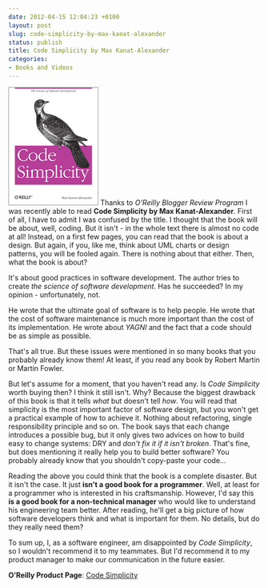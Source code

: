 ```yaml
---
date: 2012-04-15 12:04:23 +0100
layout: post
slug: code-simplicity-by-max-kanat-alexander
status: publish
title: Code Simplicity by Max Kanat-Alexander
categories:
- Books and Videos
---
```


![Code Simplicity](/img/posts/code-simplicity.gif)
Thanks to _O'Reilly Blogger Review Program_ I was recently able to read **Code Simplicity by Max Kanat-Alexander**. First of all, I have to admit I was confused by the title. I thought that the book will be about, well, coding. But it isn't - in the whole text there is almost no code at all! Instead, on a first few pages, you can read that the book is about a design. But again, if you, like me, think about UML charts or design patterns, you will be fooled again. There is nothing about that either. Then, what the book is about?

It's about good practices in software development. The author tries to create _the science of software development_. Has he succeeded? In my opinion - unfortunately, not.

He wrote that the ultimate goal of software is to help people. He wrote that the cost of software maintenance is much more important than the cost of its implementation. He wrote about _YAGNI_ and the fact that a code should be as simple as possible.

That's all true. But these issues were mentioned in so many books that you probably already know them! At least, if you read any book by Robert Martin or Martin Fowler.

But let's assume for a moment, that you haven't read any. Is _Code Simplicity_ worth buying then? I think it still isn't. Why? Because the biggest drawback of this book is that it tells _what_ but doesn't tell _how_. You will read that simplicity is the most important factor of software design, but you won't get a practical example of how to achieve it. Nothing about refactoring, single responsibility principle and so on. The book says that each change introduces a possible bug, but it only gives two advices on how to build easy to change systems: DRY and _don't fix it if it isn't broken_. That's fine, but does mentioning it really help you to build better software? You probably already know that you shouldn't copy-paste your code...

Reading the above you could think that the book is a complete disaster. But it isn't the case. It just **isn't a good book for a programmer**. Well, at least for a programmer who is interested in his craftsmanship. However, I'd say this **is a good book for a non-technical manager** who would like to understand his engineering team better. After reading, he'll get a big picture of how software developers think and what is important for them. No details, but do they really need them?

To sum up, I, as a software engineer, am disappointed by _Code Simplicity_, so I wouldn't recommend it to my teammates. But I'd recommend it to my product manager to make our communication in the future easier.

**O’Reilly Product Page**: [Code Simplicity](http://shop.oreilly.com/product/0636920022251.do)

